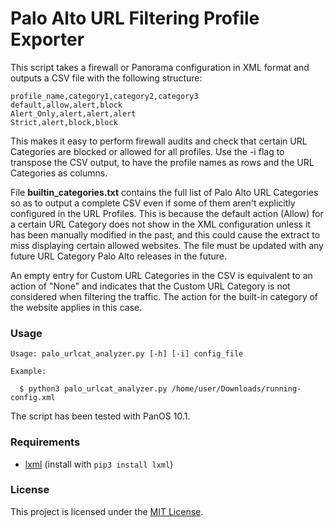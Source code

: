 # Palo Alto URL Filtering Profile Exporter

This script takes a firewall or Panorama configuration in XML format and outputs a CSV file with the following structure:

```
profile_name,category1,category2,category3
default,allow,alert,block
Alert_Only,alert,alert,alert
Strict,alert,block,block
```

This makes it easy to perform firewall audits and check that certain URL Categories are blocked or allowed for all profiles. Use the -i flag to transpose the CSV output, to have the profile names as rows and the URL Categories as columns.

File **builtin_categories.txt** contains the full list of Palo Alto URL Categories so as to output a complete CSV even if some of them aren't explicitly configured in the URL Profiles. This is because the default action (Allow) for a certain URL Category does not show in the XML configuration unless it has been manually modified in the past, and this could cause the extract to miss displaying certain allowed websites. The file must be updated with any future URL Category Palo Alto releases in the future.

An empty entry for Custom URL Categories in the CSV is equivalent to an action of "None" and indicates that the Custom URL Category is not considered when filtering the traffic. The action for the built-in category of the website applies in this case.

### Usage

```
Usage: palo_urlcat_analyzer.py [-h] [-i] config_file
```
```
Example:

  $ python3 palo_urlcat_analyzer.py /home/user/Downloads/running-config.xml
```

The script has been tested with PanOS 10.1.

### Requirements

- [lxml](https://pypi.org/project/lxml/) (install with ```pip3 install lxml```)

### License

This project is licensed under the [MIT License](LICENSE).
